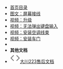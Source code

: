
- [首页目录]()
- [图文：屏幕接线](screen-circuit)
- [视频：升级](video-upgrade)
- [视频：无法弹出键盘输入](video-input)
- [视频：安装空调线束](video-aircondition)
- [视频：安装车门](video-door)
- 
- **其他文档**
- [![223](assets/img/code.svg)大川223售后文档](https://nextcj.github.io/dc223)